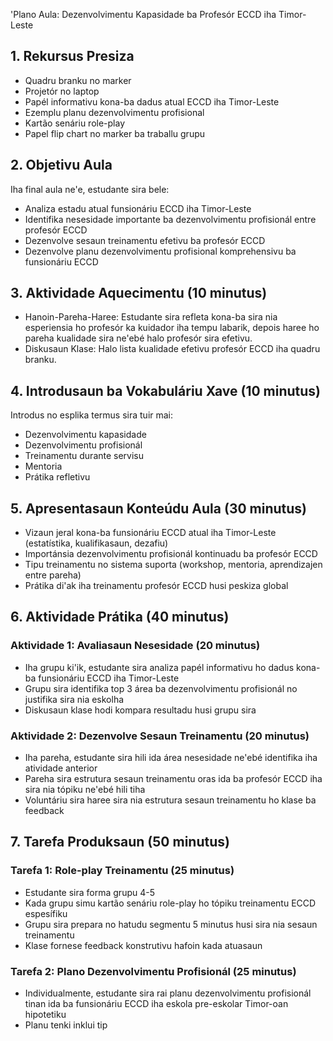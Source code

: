 'Plano Aula: Dezenvolvimentu Kapasidade ba Profesór ECCD iha Timor-Leste 

## 1. Rekursus Presiza

- Quadru branku no marker
- Projetór no laptop
- Papél informativu kona-ba dadus atual ECCD iha Timor-Leste
- Ezemplu planu dezenvolvimentu profisional
- Kartão senáriu role-play
- Papel flip chart no marker ba traballu grupu

## 2. Objetivu Aula

Iha final aula ne'e, estudante sira bele:
- Analiza estadu atual funsionáriu ECCD iha Timor-Leste
- Identifika nesesidade importante ba dezenvolvimentu profisionál entre profesór ECCD
- Dezenvolve sesaun treinamentu efetivu ba profesór ECCD
- Dezenvolve planu dezenvolvimentu profisional komprehensivu ba funsionáriu ECCD

## 3. Aktividade Aquecimentu (10 minutus)

- Hanoin-Pareha-Haree: Estudante sira refleta kona-ba sira nia esperiensia ho profesór ka kuidador iha tempu labarik, depois haree ho pareha kualidade sira ne'ebé halo profesór sira efetivu.
- Diskusaun Klase: Halo lista kualidade efetivu profesór ECCD iha quadru branku.

## 4. Introdusaun ba Vokabuláriu Xave (10 minutus)

Introdus no esplika termus sira tuir mai:
- Dezenvolvimentu kapasidade
- Dezenvolvimentu profisionál
- Treinamentu durante servisu
- Mentoria
- Prátika refletivu

## 5. Apresentasaun Konteúdu Aula (30 minutus)

- Vizaun jeral kona-ba funsionáriu ECCD atual iha Timor-Leste (estatístika, kualifikasaun, dezafiu)
- Importánsia dezenvolvimentu profisionál kontinuadu ba profesór ECCD
- Tipu treinamentu no sistema suporta (workshop, mentoria, aprendizajen entre pareha)
- Prátika di'ak iha treinamentu profesór ECCD husi peskiza global

## 6. Aktividade Prátika (40 minutus)

### Aktividade 1: Avaliasaun Nesesidade (20 minutus)
- Iha grupu ki'ik, estudante sira analiza papél informativu ho dadus kona-ba funsionáriu ECCD iha Timor-Leste
- Grupu sira identifika top 3 área ba dezenvolvimentu profisionál no justifika sira nia eskolha
- Diskusaun klase hodi kompara resultadu husi grupu sira

### Aktividade 2: Dezenvolve Sesaun Treinamentu (20 minutus)
- Iha pareha, estudante sira hili ida área nesesidade ne'ebé identifika iha atividade anterior
- Pareha sira estrutura sesaun treinamentu oras ida ba profesór ECCD iha sira nia tópiku ne'ebé hili tiha
- Voluntáriu sira haree sira nia estrutura sesaun treinamentu ho klase ba feedback

## 7. Tarefa Produksaun (50 minutus)

### Tarefa 1: Role-play Treinamentu (25 minutus)
- Estudante sira forma grupu 4-5
- Kada grupu simu kartão senáriu role-play ho tópiku treinamentu ECCD espesífiku
- Grupu sira prepara no hatudu segmentu 5 minutus husi sira nia sesaun treinamentu
- Klase fornese feedback konstrutivu hafoin kada atuasaun

### Tarefa 2: Plano Dezenvolvimentu Profisionál (25 minutus)
- Individualmente, estudante sira rai planu dezenvolvimentu profisionál tinan ida ba funsionáriu ECCD iha eskola pre-eskolar Timor-oan hipotetiku
- Planu tenki inklui tip